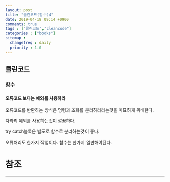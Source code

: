```yaml
---
layout: post
title: "클린코드(함수)4"
date: 2019-04-18 09:14 +0900
comments: true
tags : ["클린코드","cleancode"]
categories : ["books"]
sitemap :
  changefreq : daily
  priority : 1.0
---
```


## 클린코드

### 함수

#### 오류코드 보다는 예외를 사용하라

오류코드를 반환하는 방식은 명령과 조회를 분리하라라는것을 미묘하게 위배한다.

차라리 예외를 사용하는것이 깔끔하다.

try catch블록은 별도로 함수로 분리하는것이 좋다.

오류처리도 한가지 작업이다. 함수는 한가지 일만해야된다.


# 참조
-----

